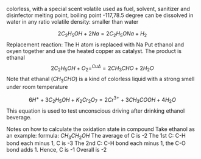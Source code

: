 colorless, with a special scent
volatile
used as fuel, solvent, sanitizer and disinfector
melting point, boiling point -117,78.5 degree
can be dissolved in water in any ratio
volatile
density: smaller than water

$$2C_{2}H_{5}OH+2Na=2C_{2}H_{5}ONa+H_{2}$$
Replacement reaction: The H atom is replaced with Na
Put ethanol and oxyen together and use the heated copper as catalyst. The product is ethanal
$$2C_{2}H_{5}OH+O_{2}=^{Cu \Delta}=2CH_{3}CHO+2H_{2}O$$
Note that ethanal ($CH_{3}CHO$) is a kind of colorless liquid with a strong smell under room temperature



$$6H^{+}+3C_{2}H_{5}OH+K_{2}Cr_{2}O_{7}=2Cr^{3+}+3CH_{3}COOH+4H_{2}O$$
This equation is used to test unconscious driving after drinking ethanol beverage.

Notes on how to calculate the oxidation state in compound
Take ethanol as an example:
formula: $CH_{3}CH_{2}OH$
The average of C is -2
The 1st C: C-H bond each minus 1, C is -3
The 2nd C: C-H bond each minus 1, the C-O bond adds 1. Hence, C is -1
Overall is -2





